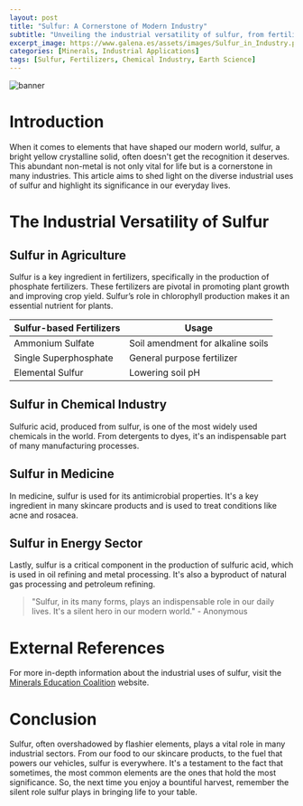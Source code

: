 ```yaml
---
layout: post
title: "Sulfur: A Cornerstone of Modern Industry"
subtitle: "Unveiling the industrial versatility of sulfur, from fertilizers to chemical production."
excerpt_image: https://www.galena.es/assets/images/Sulfur_in_Industry.png
categories: [Minerals, Industrial Applications]
tags: [Sulfur, Fertilizers, Chemical Industry, Earth Science]
---
```


![banner](https://www.galena.es/assets/images/Sulfur_in_Industry.png "Infographic illustrating the diverse industrial applications of sulfur, showcasing its roles in fertilizers, chemical production, and other industries, aimed at geology enthusiasts and earth science readers.")

# Introduction

When it comes to elements that have shaped our modern world, sulfur, a bright yellow crystalline solid, often doesn't get the recognition it deserves. This abundant non-metal is not only vital for life but is a cornerstone in many industries. This article aims to shed light on the diverse industrial uses of sulfur and highlight its significance in our everyday lives.

# The Industrial Versatility of Sulfur

## Sulfur in Agriculture

Sulfur is a key ingredient in fertilizers, specifically in the production of phosphate fertilizers. These fertilizers are pivotal in promoting plant growth and improving crop yield. Sulfur’s role in chlorophyll production makes it an essential nutrient for plants.

| Sulfur-based Fertilizers | Usage |
| ------------- | ------------- |
| Ammonium Sulfate  | Soil amendment for alkaline soils |
| Single Superphosphate | General purpose fertilizer |
| Elemental Sulfur | Lowering soil pH |

## Sulfur in Chemical Industry

Sulfuric acid, produced from sulfur, is one of the most widely used chemicals in the world. From detergents to dyes, it's an indispensable part of many manufacturing processes.

## Sulfur in Medicine

In medicine, sulfur is used for its antimicrobial properties. It's a key ingredient in many skincare products and is used to treat conditions like acne and rosacea.

## Sulfur in Energy Sector

Lastly, sulfur is a critical component in the production of sulfuric acid, which is used in oil refining and metal processing. It's also a byproduct of natural gas processing and petroleum refining.

> "Sulfur, in its many forms, plays an indispensable role in our daily lives. It's a silent hero in our modern world." - Anonymous

# External References

For more in-depth information about the industrial uses of sulfur, visit the [Minerals Education Coalition](https://mineralseducationcoalition.org/minerals-database/sulfur/) website.

# Conclusion

Sulfur, often overshadowed by flashier elements, plays a vital role in many industrial sectors. From our food to our skincare products, to the fuel that powers our vehicles, sulfur is everywhere. It's a testament to the fact that sometimes, the most common elements are the ones that hold the most significance. So, the next time you enjoy a bountiful harvest, remember the silent role sulfur plays in bringing life to your table.